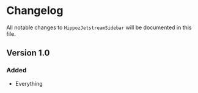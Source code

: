 # Changelog

All notable changes to `HippozJetstreamSidebar` will be documented in this file.

## Version 1.0

### Added
- Everything

